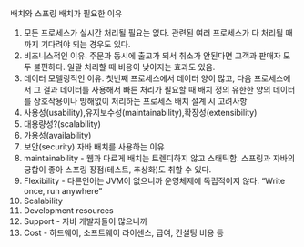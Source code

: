 배치와 스프링
배치가 필요한 이유
1. 모든 프로세스가 실시간 처리될 필요는 없다. 관련된 여러 프로세스가 다 처리될 때 까지 기다려야 되는 경우도 있다.
2. 비즈니스적인 이유. 주문과 동시에 출고가 되서 취소가 안된다면 고객과 판매자 모두 불편하다. 일괄 처리할 때 비용이 낮아지는 효과도 있음.
3. 데이터 모델링적인 이유. 첫번째 프로세스에서 데이터 양이 많고, 다음 프로세스에서 그 결과 데이터를 사용해서 빠른 처리가 필요할 때
배치 정의
유한한 양의 데이터를 상호작용이나 방해없이 처리하는 프로세스
배치 설계 시 고려사항
1. 사용성(usability),유지보수성(maintainability),확장성(extensibility)
2. 대용량성?(scalability)
3. 가용성(availability)
4. 보안(security)
자바 배치를 사용하는 이유
1. maintainability  - 웹과 다르게 배치는 트렌디하지 않고 스태틱함. 스프링과 자바의 궁합이 좋아 스프링 장점(테스트, 추상화)도 취할 수 있다.
2. Flexibility - 다른언어는 JVM이 없으니까 운영체제에 독립적이지 않다. “Write once, run anywhere”
3. Scalability
4. Development resources
5. Support - 자바 개발자들이 많으니까
6. Cost - 하드웨어, 소프트웨어 라이센스, 급여, 컨설팅 비용 등
